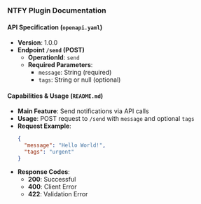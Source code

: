 ### NTFY Plugin Documentation

#### API Specification (`openapi.yaml`)
- **Version**: 1.0.0
- **Endpoint `/send` (POST)**
  - **OperationId**: `send`
  - **Required Parameters**:
    - `message`: String (required)
    - `tags`: String or null (optional)

#### Capabilities & Usage (`README.md`)
- **Main Feature**: Send notifications via API calls
- **Usage**: POST request to `/send` with `message` and optional `tags`
- **Request Example**:
  ```json
  {
    "message": "Hello World!",
    "tags": "urgent"
  }
  ```
- **Response Codes**:
  - **200**: Successful
  - **400**: Client Error
  - **422**: Validation Error
